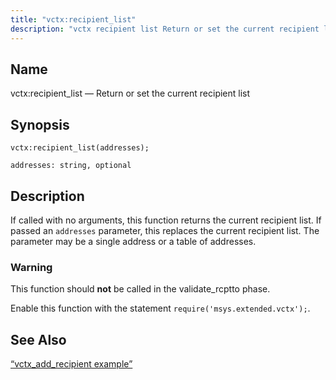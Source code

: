 ```yaml
---
title: "vctx:recipient_list"
description: "vctx recipient list Return or set the current recipient list vctx recipient list addresses If called with no arguments this function returns the current recipient list If passed an addresses parameter this replaces the current recipient list The parameter may be a single address or a table of addresses This..."
---
```


<a name="lua.ref.vctx_recipient_list"></a> 
## Name

vctx:recipient_list — Return or set the current recipient list

<a name="idp27899840"></a> 
## Synopsis

`vctx:recipient_list(addresses);`

`addresses: string, optional`<a name="idp27902496"></a> 
## Description

If called with no arguments, this function returns the current recipient list. If passed an `addresses` parameter, this replaces the current recipient list. The parameter may be a single address or a table of addresses.

### Warning

This function should **not** be called in the validate_rcptto phase.

Enable this function with the statement `require('msys.extended.vctx');`.

<a name="idp27907248"></a> 
## See Also

[“vctx_add_recipient example”](/momentum/3/3-reference/3-reference-lua-ref-vctx-add-recipient#lua.ref.vctx_add_recipient.example)